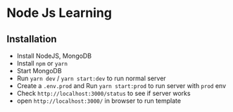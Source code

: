 # Node Js Learning

## Installation

- Install NodeJS, MongoDB
- Install `npm` or `yarn`
- Start MongoDB
- Run `yarn dev` / `yarn start:dev` to run normal server
- Create a `.env.prod` and  Run `yarn start:prod` to run server with `prod` env
- Check `http://localhost:3000/status` to see if server works
- open `http://localhost:3000/` in browser to run template
